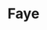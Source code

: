 ---
codehost: https://github.com/https://github.com/faye/faye
logohandle: jcoglan_faye
sort: faye
title: Faye
website: https://faye.jcoglan.com/
---